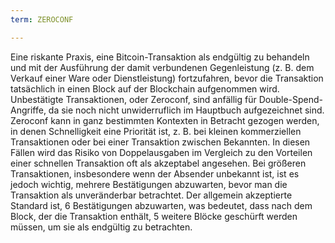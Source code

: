 ```yaml
---
term: ZEROCONF

---
```

Eine riskante Praxis, eine Bitcoin-Transaktion als endgültig zu behandeln und mit der Ausführung der damit verbundenen Gegenleistung (z. B. dem Verkauf einer Ware oder Dienstleistung) fortzufahren, bevor die Transaktion tatsächlich in einen Block auf der Blockchain aufgenommen wird. Unbestätigte Transaktionen, oder Zeroconf, sind anfällig für Double-Spend-Angriffe, da sie noch nicht unwiderruflich im Hauptbuch aufgezeichnet sind. Zeroconf kann in ganz bestimmten Kontexten in Betracht gezogen werden, in denen Schnelligkeit eine Priorität ist, z. B. bei kleinen kommerziellen Transaktionen oder bei einer Transaktion zwischen Bekannten. In diesen Fällen wird das Risiko von Doppelausgaben im Vergleich zu den Vorteilen einer schnellen Transaktion oft als akzeptabel angesehen. Bei größeren Transaktionen, insbesondere wenn der Absender unbekannt ist, ist es jedoch wichtig, mehrere Bestätigungen abzuwarten, bevor man die Transaktion als unveränderbar betrachtet. Der allgemein akzeptierte Standard ist, 6 Bestätigungen abzuwarten, was bedeutet, dass nach dem Block, der die Transaktion enthält, 5 weitere Blöcke geschürft werden müssen, um sie als endgültig zu betrachten.